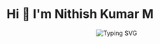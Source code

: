 # Hi 👋 I'm Nithish Kumar M

<p align="center">
  <img src="https://readme-typing-svg.demolab.com?font=Fira+Code&size=24&pause=1000&color=0000FF&center=true&width=700&height=50&lines=Electronics+and+Communication+Engineering+Student;I+am+learning+JAVA;I+am+interested+in+Software+Development" alt="Typing SVG"/>
</p>
